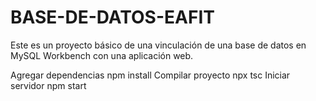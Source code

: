 # BASE-DE-DATOS-EAFIT
Este es un proyecto básico de una vinculación de una base de datos en MySQL Workbench con una aplicación web.

Agregar dependencias npm install
Compilar proyecto npx tsc
Iniciar servidor npm start